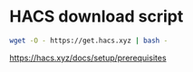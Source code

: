 # HACS download script

```bash
wget -O - https://get.hacs.xyz | bash -
```

https://hacs.xyz/docs/setup/prerequisites
